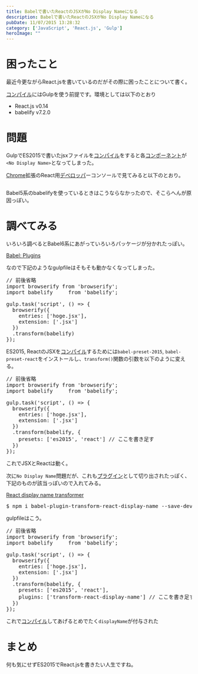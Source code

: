 ```yaml
---
title: Babelで書いたReactのJSXがNo Display Nameになる
description: Babelで書いたReactのJSXがNo Display Nameになる
pubDate: 11/07/2015 13:28:32
category: ['JavaScript', 'React.js', 'Gulp']
heroImage: ""
---
```

<h1>困ったこと</h1>

<p>最近今更ながらReact.jsを書いているのだがその際に困ったことについて書く。</p>

<p><a class="keyword" href="http://d.hatena.ne.jp/keyword/%A5%B3%A5%F3%A5%D1%A5%A4%A5%EB">コンパイル</a>にはGulpを使う前提です。環境としては以下のとおり</p>

<ul>
<li>React.js v0.14</li>
<li>babelify v7.2.0</li>
</ul>


<h1>問題</h1>

<p>GulpでES2015で書いたjsxファイルを<a class="keyword" href="http://d.hatena.ne.jp/keyword/%A5%B3%A5%F3%A5%D1%A5%A4%A5%EB">コンパイル</a>をすると各<a class="keyword" href="http://d.hatena.ne.jp/keyword/%A5%B3%A5%F3%A5%DD%A1%BC%A5%CD%A5%F3%A5%C8">コンポーネント</a>が<code>&lt;No Display Name&gt;</code>となってしまった。</p>

<p><a class="keyword" href="http://d.hatena.ne.jp/keyword/Chrome">Chrome</a>拡張のReact用<a class="keyword" href="http://d.hatena.ne.jp/keyword/%A5%C7%A5%D9%A5%ED%A5%C3%A5%D1">デベロッパ</a>ーコンソールで見てみると以下のとおり。</p>

<p><img src="https://i.gyazo.com/c551d21ba0943066fd01252b99c6fc2a.png" alt="" /></p>

<p>Babel5系のbabelifyを使っているときはこうならなかったので、そこらへんが原因っぽい。</p>

<h1>調べてみる</h1>

<p>いろいろ調べるとBabel6系にあがっていろいろパッケージが分かれたっぽい。</p>

<p><a href="https://babeljs.io/docs/plugins/">Babel: Plugins</a></p>

<p>なので下記のようなgulpfileはそもそも動かなくなってしまった。</p>

<pre class="code" data-lang="" data-unlink>// 前後省略
import browserify from &#39;browserify&#39;;
import babelify     from &#39;babelify&#39;;

gulp.task(&#39;script&#39;, () =&gt; {
  browserify({
    entries: [&#39;hoge.jsx&#39;],
    extension: [&#39;.jsx&#39;]
  })
  .transform(babelify)
});</pre>


<p>ES2015, ReactのJSXを<a class="keyword" href="http://d.hatena.ne.jp/keyword/%A5%B3%A5%F3%A5%D1%A5%A4%A5%EB">コンパイル</a>するためには<code>babel-preset-2015</code>, <code>babel-preset-react</code>をインストールし、<code>transform()</code>関数の引数を以下のように変える。</p>

<pre class="code" data-lang="" data-unlink>// 前後省略
import browserify from &#39;browserify&#39;;
import babelify     from &#39;babelify&#39;;

gulp.task(&#39;script&#39;, () =&gt; {
  browserify({
    entries: [&#39;hoge.jsx&#39;],
    extension: [&#39;.jsx&#39;]
  })
  .transform(babelify, {
    presets: [&#39;es2015&#39;, &#39;react&#39;] // ここを書き足す
  })
});</pre>


<p>これでJSXとReactは動く。</p>

<p>次に<code>No Display Name</code>問題だが、これも<a class="keyword" href="http://d.hatena.ne.jp/keyword/%A5%D7%A5%E9%A5%B0%A5%A4%A5%F3">プラグイン</a>として切り出されたっぽく、下記のものが該当っぽいので入れてみる。</p>

<p><a href="http://babeljs.io/docs/plugins/transform-react-display-name/">React display name transformer</a></p>

<pre class="code" data-lang="" data-unlink>$ npm i babel-plugin-transform-react-display-name --save-dev</pre>


<p>gulpfileはこう。</p>

<pre class="code" data-lang="" data-unlink>// 前後省略
import browserify from &#39;browserify&#39;;
import babelify     from &#39;babelify&#39;;

gulp.task(&#39;script&#39;, () =&gt; {
  browserify({
    entries: [&#39;hoge.jsx&#39;],
    extension: [&#39;.jsx&#39;]
  })
  .transform(babelify, {
    presets: [&#39;es2015&#39;, &#39;react&#39;],
    plugins: [&#39;transform-react-display-name&#39;] // ここを書き足す
  })
});</pre>


<p>これで<a class="keyword" href="http://d.hatena.ne.jp/keyword/%A5%B3%A5%F3%A5%D1%A5%A4%A5%EB">コンパイル</a>してあげるとめでたく<code>displayName</code>が付与された</p>

<h1>まとめ</h1>

<p>何も気にせずES2015でReact.jsを書きたい人生ですね。</p>

